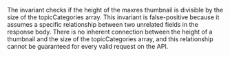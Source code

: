 The invariant checks if the height of the maxres thumbnail is divisible by the size of the topicCategories array. This invariant is false-positive because it assumes a specific relationship between two unrelated fields in the response body. There is no inherent connection between the height of a thumbnail and the size of the topicCategories array, and this relationship cannot be guaranteed for every valid request on the API.

